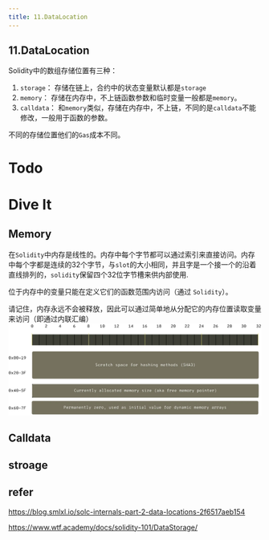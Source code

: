 ```yaml
---
title: 11.DataLocation
---
```


## 11.DataLocation

Solidity中的数组存储位置有三种：
1. `storage`： 存储在链上，合约中的状态变量默认都是`storage`
2. `memory`： 存储在内存中，不上链函数参数和临时变量一般都是`memory`。
3. `calldata`： 和`memory`类似，存储在内存中，不上链，不同的是`calldata`不能修改，一般用于函数的参数。

不同的存储位置他们的`Gas`成本不同。

# Todo
# Dive It

## Memory

在`Solidity`中内存是线性的。内存中每个字节都可以通过索引来直接访问。内存中每个字都是连续的32个字节，与`slot`的大小相同，并且字是一个接一个的沿着直线排列的，`solidity`保留四个32位字节槽来供内部使用.

位于内存中的变量只能在定义它们的函数范围内访问（通过 `Solidity`）。

请记住，内存永远不会被释放，因此可以通过简单地从分配它的内存位置读取变量来访问（即通过内联汇编）
![alt text](image.png)

## Calldata

## stroage

## refer
https://blog.smlxl.io/solc-internals-part-2-data-locations-2f6517aeb154

https://www.wtf.academy/docs/solidity-101/DataStorage/